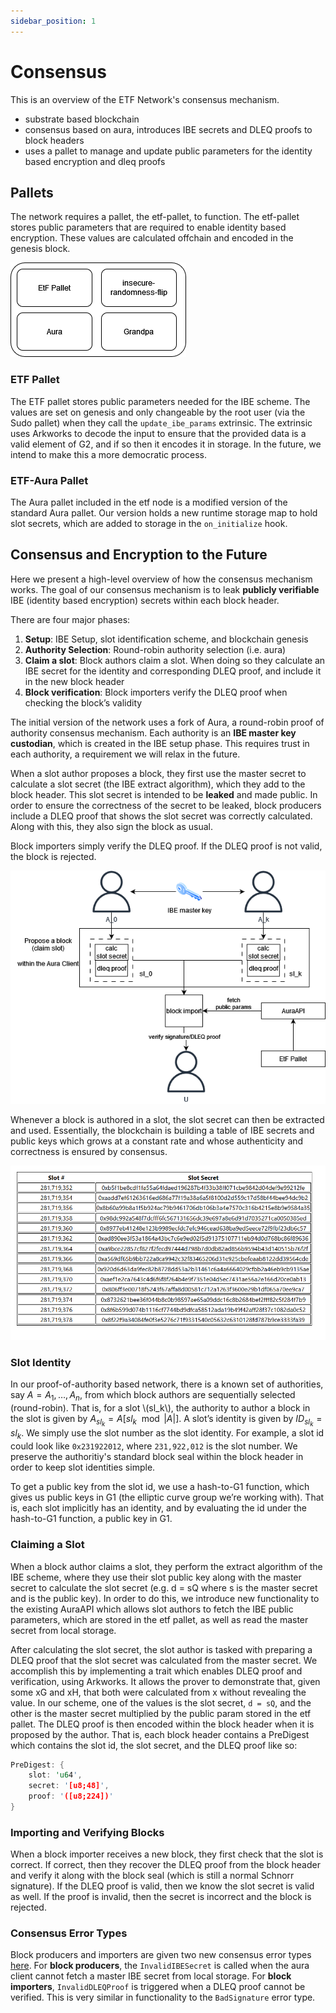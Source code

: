 ```yaml
---
sidebar_position: 1
---
```


# Consensus

This is an overview of the ETF Network's consensus mechanism.

- substrate based blockchain
- consensus based on aura, introduces IBE secrets and DLEQ proofs to block headers
- uses a pallet to manage and update public parameters for the identity based encryption and dleq proofs

## Pallets

The network requires a pallet, the etf-pallet, to function. The etf-pallet stores public parameters that are required to enable identity based encryption. These values are calculated offchain and encoded in the genesis block.

![pallets overview](../../static/assets/pallets_overview_architecture.png)

### ETF Pallet

The ETF pallet stores public parameters needed for the IBE scheme. The values are set on genesis and only changeable by the root user (via the Sudo pallet) when they call the `update_ibe_params` extrinsic. The extrinsic uses Arkworks to decode the input to ensure that the provided data is a valid element of G2, and if so then it encodes it in storage. In the future, we intend to make this a more democratic process.

### ETF-Aura Pallet

The Aura pallet included in the etf node is a modified version of the standard Aura pallet. Our version holds a new runtime storage map to hold slot secrets, which are added to storage in the `on_initialize` hook. 

## Consensus and Encryption to the Future

Here we present a high-level overview of how the consensus mechanism works. The goal of our consensus mechanism is to leak **publicly verifiable** IBE (identity based encryption) secrets within each block header.

There are four major phases:

1. **Setup**: IBE Setup, slot identification scheme, and blockchain genesis 
2. **Authority Selection**: Round-robin authority selection (i.e. aura)
3. **Claim a slot**: Block authors claim a slot. When doing so they calculate an IBE secret for the identity and corresponding DLEQ proof, and include it in the new block header
4. **Block verification**: Block importers verify the DLEQ proof when checking the block’s validity

The initial version of the network uses a fork of Aura, a round-robin proof of authority consensus mechanism. Each authority is an **IBE master key custodian**, which is created in the IBE setup phase. This requires trust in each authority, a requirement we will relax in the future. 

When a slot author proposes a block, they first use the master secret to calculate a slot secret (the IBE extract algorithm), which they add to the block header. This slot secret is intended to be **leaked** and made public. In order to ensure the correctness of the secret to be leaked, block producers include a DLEQ proof that shows the slot secret was correctly calculated. Along with this, they also sign the block as usual. 

Block importers simply verify the DLEQ proof. If the DLEQ proof is not valid, the block is rejected. 

![high-level](../../static/assets/high_level_flow_of_data.drawio.png)

Whenever a block is authored in a slot, the slot secret can then be extracted and used. Essentially, the blockchain is building a table of IBE secrets and public keys which grows at a constant rate and whose authenticity and correctness is ensured by consensus.

![etf-monitor](../../static/assets/etf_monitor.png)

### Slot Identity

In our proof-of-authority based network, there is a known set of authorities, say $A = {A_1, …, A_n}$, from which block authors are  sequentially selected (round-robin). That is, for a slot \\(sl_k\\), the authority to author a block in the slot is given by $A_{sl_k} = A[sl_k \mod |A|]$. A slot’s identity is given by $ID_{sl_k} = sl_k$. We simply use the slot number as the slot identity. For example, a slot id could look like `0x231922012`, where `231,922,012` is the slot number. We preserve the authoritiy's standard block seal within the block header in order to keep slot identities simple.

To get a public key from the slot id, we use a hash-to-G1 function, which gives us public keys in G1 (the elliptic curve group we’re working with). That is, each slot implicitly has an identity, and by evaluating the id under the hash-to-G1 function, a public key in G1. 

### Claiming a Slot

When a block author claims a slot, they perform the extract algorithm of the IBE scheme, where they use their slot public key along with the master secret to calculate the slot secret (e.g. d = sQ where s is the master secret and  is the public key). In order to do this, we introduce new functionality to the existing AuraAPI which allows slot authors to fetch the IBE public parameters, which are stored in the etf pallet, as well as read the master secret from local storage. 

After calculating the slot secret, the slot author is tasked with preparing a DLEQ proof that the slot secret was calculated from the master secret. We accomplish this by implementing a trait which enables DLEQ proof and verification, using Arkworks. It allows the prover to demonstrate that, given some xG and xH, that both were calculated from x without revealing the value.  In our scheme, one of the values is the slot secret, `d = sQ`, and the other is the master secret multiplied by the public param stored in the etf pallet. The DLEQ proof is then encoded within the block header when it is proposed by the author. That is, each block header contains a PreDigest which contains the slot id, the slot secret, and the DLEQ proof like so:

``` rust
PreDigest: {
    slot: 'u64',
    secret: '[u8;48]',
    proof: '([u8;224])'
}
```

### Importing and Verifying Blocks

When a block importer receives a new block, they first check that the slot is correct. If correct, then they recover the DLEQ proof from the block header and verify it along with the block seal (which is still a normal Schnorr signature). If the DLEQ proof is valid, then we know the slot secret is valid as well. If the proof is invalid, then the secret is incorrect and the block is rejected.

### Consensus Error Types

Block producers and importers are given two new consensus error types [here](https://github.com/ideal-lab5/substrate/blob/502032949307b1c19cba606dbef1d2f108f71a56/primitives/consensus/common/src/error.rs#L53). For **block producers**, the `InvalidIBESecret` is called when the aura client cannot fetch a master IBE secret from local storage. For **block importers**, `InvalidDLEQProof` is triggered when a DLEQ proof cannot be verified. This is very similar in functionality to the `BadSignature` error type.
